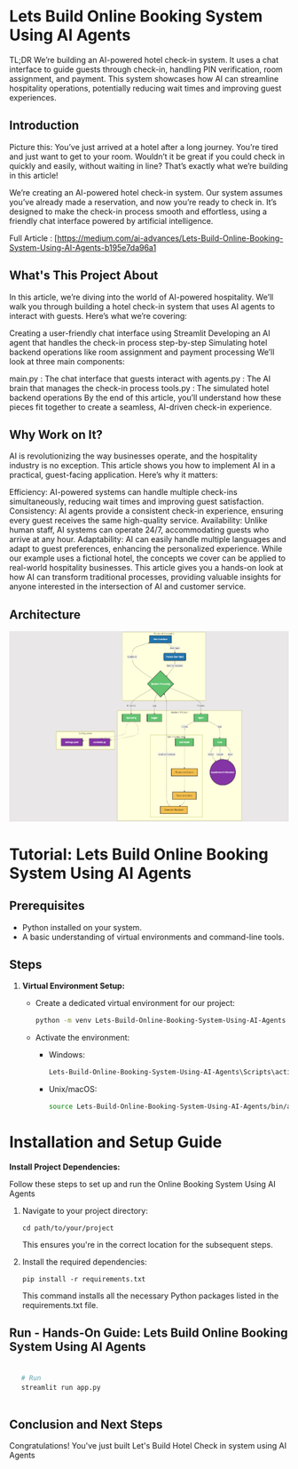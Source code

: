 # Lets Build Online Booking System Using AI Agents


TL;DR
We’re building an AI-powered hotel check-in system. It uses a chat interface to guide guests through check-in, handling PIN verification, room assignment, and payment. This system showcases how AI can streamline hospitality operations, potentially reducing wait times and improving guest experiences.

## Introduction

Picture this: You’ve just arrived at a hotel after a long journey. You’re tired and just want to get to your room. Wouldn’t it be great if you could check in quickly and easily, without waiting in line? That’s exactly what we’re building in this article!

We’re creating an AI-powered hotel check-in system. Our system assumes you’ve already made a reservation, and now you’re ready to check in. It’s designed to make the check-in process smooth and effortless, using a friendly chat interface powered by artificial intelligence.

Full Article : [https://medium.com/ai-advances/Lets-Build-Online-Booking-System-Using-AI-Agents-b195e7da96a1



## What's This Project About

In this article, we’re diving into the world of AI-powered hospitality. We’ll walk you through building a hotel check-in system that uses AI agents to interact with guests. Here’s what we’re covering:

Creating a user-friendly chat interface using Streamlit
Developing an AI agent that handles the check-in process step-by-step
Simulating hotel backend operations like room assignment and payment processing
We’ll look at three main components:

main.py : The chat interface that guests interact with
agents.py : The AI brain that manages the check-in process
tools.py : The simulated hotel backend operations
By the end of this article, you’ll understand how these pieces fit together to create a seamless, AI-driven check-in experience.

## Why Work on It?

AI is revolutionizing the way businesses operate, and the hospitality industry is no exception. This article shows you how to implement AI in a practical, guest-facing application. Here’s why it matters:

Efficiency: AI-powered systems can handle multiple check-ins simultaneously, reducing wait times and improving guest satisfaction.
Consistency: AI agents provide a consistent check-in experience, ensuring every guest receives the same high-quality service.
Availability: Unlike human staff, AI systems can operate 24/7, accommodating guests who arrive at any hour.
Adaptability: AI can easily handle multiple languages and adapt to guest preferences, enhancing the personalized experience.
While our example uses a fictional hotel, the concepts we cover can be applied to real-world hospitality businesses. This article gives you a hands-on look at how AI can transform traditional processes, providing valuable insights for anyone interested in the intersection of AI and customer service.

## Architecture
![Design Diagram](design_docs/design.png)


# Tutorial: Lets Build Online Booking System Using AI Agents

## Prerequisites
- Python installed on your system.
- A basic understanding of virtual environments and command-line tools.

## Steps

1. **Virtual Environment Setup:**
   - Create a dedicated virtual environment for our project:
   
     ```bash
     python -m venv Lets-Build-Online-Booking-System-Using-AI-Agents
     ```
   - Activate the environment:
   
     - Windows:
       ```bash
       Lets-Build-Online-Booking-System-Using-AI-Agents\Scripts\activate
       ```
     - Unix/macOS:
       ```bash
       source Lets-Build-Online-Booking-System-Using-AI-Agents/bin/activate
       ```
   
# Installation and Setup Guide

**Install Project Dependencies:**

Follow these steps to set up and run the Online Booking System Using AI Agents

1. Navigate to your project directory:
   ```
   cd path/to/your/project
   ```
   This ensures you're in the correct location for the subsequent steps.

2. Install the required dependencies:
   ```
   pip install -r requirements.txt
   ```
   This command installs all the necessary Python packages listed in the requirements.txt file.


## Run - Hands-On Guide: Lets Build Online Booking System Using AI Agents

   ```bash 
     
      # Run 
      streamlit run app.py
      
   ```

## Conclusion and Next Steps

Congratulations! You've just built Let's Build Hotel Check in system using AI Agents